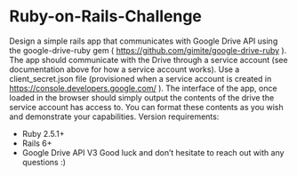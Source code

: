 # Ruby-on-Rails-Challenge
Design a simple rails app that communicates with Google Drive API using the
google-drive-ruby gem ( https://github.com/gimite/google-drive-ruby ).
The app should communicate with the Drive through a service account (see documentation
above for how a service account works). Use a client_secret.json file (provisioned when a
service account is created in https://console.developers.google.com/ ).
The interface of the app, once loaded in the browser should simply output the contents of the
drive the service account has access to. You can format these contents as you wish and
demonstrate your capabilities.
Version requirements:
- Ruby 2.5.1+
- Rails 6+
- Google Drive API V3
Good luck and don’t hesitate to reach out with any questions :)
